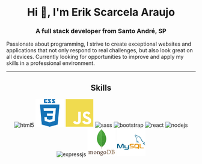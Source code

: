 <h1 align="center">Hi 👋, I'm Erik Scarcela Araujo</h1>
<h3 align="center">A full stack developer from Santo André, SP</h3>

Passionate about programming, I strive to create exceptional websites and applications that not only respond to real challenges, but also look great on all devices.
Currently looking for opportunities to improve and apply my skills in a professional environment.

<hr>

<h2 align="center">Skills</h2>

<div align="center">
  <img src="https://icongr.am/devicon/html5-original-wordmark.svg?size=128&color=currentColor" alt="html5" width="75" height="75"/> 
  <img src="https://raw.githubusercontent.com/devicons/devicon/1119b9f84c0290e0f0b38982099a2bd027a48bf1/icons/css3/css3-plain-wordmark.svg" alt="css3" width="75" height="75"/>
  <img src="https://raw.githubusercontent.com/devicons/devicon/1119b9f84c0290e0f0b38982099a2bd027a48bf1/icons/javascript/javascript-plain.svg" alt="javascript" width="75" height="75"/>
  <img src="https://cdn.jsdelivr.net/gh/devicons/devicon@latest/icons/sass/sass-original.svg" alt="sass" width="75" height="75"  />
  <img src="https://cdn.jsdelivr.net/gh/devicons/devicon@latest/icons/bootstrap/bootstrap-original-wordmark.svg" alt="bootstrap" width="75" height="75" />
  <img src="https://cdn.jsdelivr.net/gh/devicons/devicon@latest/icons/react/react-original-wordmark.svg" alt="react" width="75" height="75" />
  <img src="https://icongr.am/devicon/nodejs-original.svg?size=128&color=currentColor" alt="nodejs" width="75" height="75" />
  <img src="https://cdn.jsdelivr.net/gh/devicons/devicon@latest/icons/express/express-original.svg" alt="expressjs" width="75" height="75" />
  <img src="https://raw.githubusercontent.com/devicons/devicon/master/icons/mongodb/mongodb-original-wordmark.svg" alt="mongodb" width="75" height="75"/> 
  <img src="https://raw.githubusercontent.com/devicons/devicon/master/icons/mysql/mysql-original-wordmark.svg" alt="mysql" width="75" height="75"/> 
</div>

